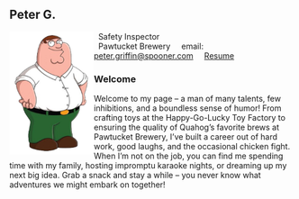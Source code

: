 ## Peter G.

<img src="/SiteFiles/Peter_Griffin.png" align="left" width=150>&nbsp; Safety Inspector<br/>
&nbsp; Pawtucket Brewery
&nbsp; &nbsp; email: peter.griffin@spooner.com
&nbsp; &nbsp; [Resume]("https://agmath.github.io/PagesBasic/SiteFiles/Resume/peter_resume.html")

### Welcome

Welcome to my page – a man of many talents, few inhibitions, and a boundless sense of humor! From crafting toys at the Happy-Go-Lucky Toy Factory to ensuring the quality of Quahog’s favorite brews at Pawtucket Brewery, I’ve built a career out of hard work, good laughs, and the occasional chicken fight. When I’m not on the job, you can find me spending time with my family, hosting impromptu karaoke nights, or dreaming up my next big idea. Grab a snack and stay a while – you never know what adventures we might embark on together!
